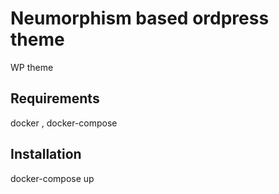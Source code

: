 # Neumorphism based ordpress theme

WP theme

## Requirements

docker , docker-compose

## Installation

docker-compose up
